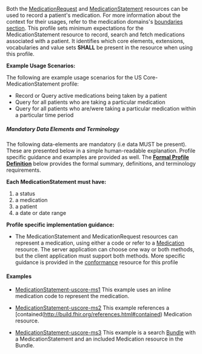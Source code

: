 Both the [MedicationRequest] and [MedicationStatement] resources can be used to record a patient's medication.  For more information about the context for their usages, refer to the medication domains's [boundaries section].  This profile sets minimum expectations for the MedicationStatement resource to record, search and fetch medications associated with a patient. It identifies which core elements, extensions, vocabularies and value sets **SHALL** be present in the resource when using this profile.

**Example Usage Scenarios:**

The following are example usage scenarios for the
US Core-MedicationStatement profile:

-   Record or Query active medications being taken by a patient
-   Query for all patients who are taking a particular medication
-   Query for all patients who are/were taking a particular medication
    within a particular time period

##### Mandatory Data Elements and Terminology


The following data-elements are mandatory (i.e data MUST be present). These are presented below in a simple human-readable explanation.  Profile specific guidance and examples are provided as well.  The [**Formal Profile Definition**](#profile) below provides the  formal summary, definitions, and  terminology requirements.  

**Each MedicationStatement must have:**

1.  a status
1.  a medication
1.  a patient
1.  a date or date range



**Profile specific implementation guidance:**

*  The MedicationStatement and MedicationRequest resources can represent a medication, using either a code or refer to a [Medication] resource.  The server application can choose one way or both methods,  but the client application must support both methods.  More specific guidance is provided in the [conformance](conformance.html) resource for this profile

#### Examples

- [MedicationStatement-uscore-ms1](MedicationStatement-uscore-ms1.html) This example uses an inline medication code to represent the medication.
- [MedicationStatement-uscore-ms2](MedicationStatement-uscore-ms2.html)  This example references a [contained(http://build.fhir.org/references.html#contained) Medication resource.
- [MedicationStatement-uscore-ms3](Bundle-uscore-ms3.html) This example is a search [Bundle](http://build.fhir.org/bundle.html) with a MedicationStatement and an included Medication resource in the Bundle.

  [Medication Clinical Drug (RxNorm)]: valueset-us-core-medication-codes.html
  [MedicationRequestStatus]: http://hl7.org/fhir/us/daf/valueset-medication-request-status.html
[MedicationStatementStatus]: http://hl7.org/fhir/us/daf/valueset-medication-statement-status.html
[MedicationStatement]:http://build.fhir.org/medicationstatement.html
 [MedicationRequest]: http://build.fhir.org/medicationrequest.html
 [Medication]:http://build.fhir.org/medication.html
 [Conformance]: us-core-medicationstatement-conformance.html
 [boundaries section]: http://build.fhir.org/medicationrequest.html#bnr
